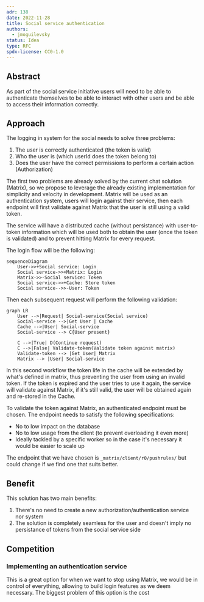```yaml
---
adr: 138
date: 2022-11-28
title: Social service authentication
authors:
  - jmoguilevsky
status: Idea
type: RFC
spdx-license: CC0-1.0
---
```


## Abstract

<!--
Insert here a brief paragraph summarizing the RFC in its current state.
This section shall provide an overview of whether this is a settled
decision, alternatives explored and a short summary of relevant
background information and key insights.
-->

As part of the social service initiative users will need to be able to authenticate themselves to be able to interact with other users and be able to access their information correctly.

## Approach

<!--
How do you intend on addressing the need?  Describe what you plan on
doing and the rationale behind the decisions you propose.  Then lay out
the plan of execution, in rough order of how the execution should take
place.  Include the rollout plan as well. (This is usually the longest
section of the RFC) Hint: don’t be afraid of posting illustrations! The
level of detail here has to be enough to give the reader  a clear
understanding of the solution - it is up to the writer to decide.
Further detail can be addressed to satisfy comments and increase clarity.
-->

The logging in system for the social needs to solve three problems:

1. The user is correctly authenticated (the token is valid)
1. Who the user is (which userId does the token belong to)
1. Does the user have the correct permissions to perform a certain action (Authorization)

The first two problems are already solved by the current chat solution (Matrix), so we propose to leverage the already existing implementation for simplicity and velocity in development. Matrix will be used as an authentication system, users will login against their service, then each endpoint will first validate against Matrix that the user is still using a valid token.

The service will have a distributed cache (without persistance) with user-to-token information which will be used both to obtain the user (once the token is validated) and to prevent hitting Matrix for every request.

The login flow will be the following:

```mermaid
sequenceDiagram
    User->>+Social service: Login
    Social service->>+Matrix: Login
    Matrix->>-Social service: Token
    Social service->>+Cache: Store token
    Social service-->>-User: Token
```

Then each subsequent request will perform the following validation:

```mermaid
graph LR
    User -->|Request| Social-service(Social service)
    Social-service -->|Get User | Cache
    Cache -->|User| Social-service
    Social-service --> C{User present}

    C -->|True| D(Continue request)
    C -->|False| Validate-token(Validate token against matrix)
    Validate-token --> |Get User| Matrix
    Matrix --> |User| Social-service
```

In this second workflow the token life in the cache will be extended by what's defined in matrix, thus preventing the user from using an invalid token.
If the token is expired and the user tries to use it again, the service will validate against Matrix, if it's still valid, the user will be obtained again and re-stored in the Cache.

To validate the token against Matrix, an authenticated endpoint must be chosen. The endpoint needs to satisfy the following specifications:

- No to low impact on the database
- No to low usage from the client (to prevent overloading it even more)
- Ideally tackled by a specific worker so in the case it's necessary it would be easier to scale up

The endpoint that we have chosen is `_matrix/client/r0/pushrules/` but could change if we find one that suits better.

## Benefit

This solution has two main benefits:

1. There's no need to create a new authorization/authentication service nor system
1. The solution is completely seamless for the user and doesn't imply no persistance of tokens from the social service side

## Competition

<!--
What other options were considered? Give an honest treatment of why
these alternatives were not satisfactory. Identify the competition and
demonstrate that the competition is clearly understood. Include the
“what if we do nothing” alternative.
-->

### Implementing an authentication service

This is a great option for when we want to stop using Matrix, we would be in control of everything, allowing to build login features as we deem necessary. The biggest problem of this option is the cost
